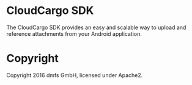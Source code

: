 # CloudCargo SDK

The CloudCargo SDK provides an easy and scalable way to upload and reference attachments from your Android application.

# Copyright

Copyright 2016 dmfs GmbH, licensed under Apache2.
